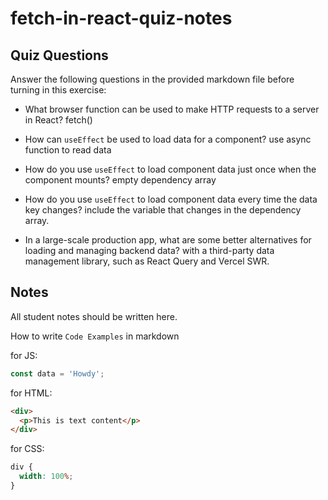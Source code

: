 # fetch-in-react-quiz-notes

## Quiz Questions

Answer the following questions in the provided markdown file before turning in this exercise:

- What browser function can be used to make HTTP requests to a server in React?
  fetch()

- How can `useEffect` be used to load data for a component?
  use async function to read data

- How do you use `useEffect` to load component data just once when the component mounts?
  empty dependency array

- How do you use `useEffect` to load component data every time the data key changes?
  include the variable that changes in the dependency array.

- In a large-scale production app, what are some better alternatives for loading and managing backend data?
  with a third-party data management library, such as React Query and Vercel SWR.

## Notes

All student notes should be written here.

How to write `Code Examples` in markdown

for JS:

```javascript
const data = 'Howdy';
```

for HTML:

```html
<div>
  <p>This is text content</p>
</div>
```

for CSS:

```css
div {
  width: 100%;
}
```
